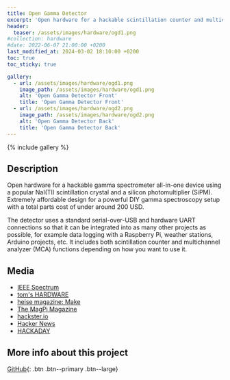 ```yaml
---
title: Open Gamma Detector
excerpt: 'Open hardware for a hackable scintillation counter and multichannel analyzer (MCA) all-in-one device using a popular NaI(Tl) scintillation crystal and a silicon photomultiplier (SiPM).'
header:
  teaser: /assets/images/hardware/ogd1.png
#collection: hardware
#date: 2022-06-07 21:00:00 +0200
last_modified_at: 2024-03-02 18:10:00 +0200
toc: true
toc_sticky: true

gallery:
  - url: /assets/images/hardware/ogd1.png
    image_path: /assets/images/hardware/ogd1.png
    alt: 'Open Gamma Detector Front'
    title: 'Open Gamma Detector Front'
  - url: /assets/images/hardware/ogd2.png
    image_path: /assets/images/hardware/ogd2.png
    alt: 'Open Gamma Detector Back'
    title: 'Open Gamma Detector Back'
---
```


{% include gallery %}

## Description

Open hardware for a hackable gamma spectrometer all-in-one device using a popular NaI(Tl) scintillation crystal and a silicon photomultiplier (SiPM). Extremely affordable design for a powerful DIY gamma spectroscopy setup with a total parts cost of under around 200 USD.

The detector uses a standard serial-over-USB and hardware UART connections so that it can be integrated into as many other projects as possible, for example data logging with a Raspberry Pi, weather stations, Arduino projects, etc. It includes both scintillation counter and multichannel analyzer (MCA) functions depending on how you want to use it.

## Media

- [IEEE Spectrum](https://spectrum.ieee.org/pi-pico-gamma-ray-detector)
- [tom's HARDWARE](https://www.tomshardware.com/news/raspberry-pi-pico-detects-radiation)
- [heise magazine: Make](https://www.heise.de/select/make/2023/1/2229811142107615549)
- [The MagPi Magazine](https://magpi.raspberrypi.com/articles/open-source-gamma-spectrometer)
- [hackster.io](https://www.hackster.io/news/matthias-rosezky-s-open-gamma-detector-turns-a-raspberry-pi-pico-into-a-gamma-ray-spectrometer-bd415326d3e7)
- [Hacker News](https://news.ycombinator.com/item?id=31975959)
- [HACKADAY](https://hackaday.com/2022/05/03/identify-radioactive-samples-with-this-diy-gamma-ray-spectrometer/)

## More info about this project

[<i class="fab fa-github"></i> GitHub](https://github.com/OpenGammaProject/Open-Gamma-Detector){: .btn .btn--primary .btn--large}
